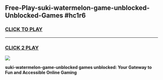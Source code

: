 
## Free-Play-suki-watermelon-game-unblocked-Unblocked-Games #hc1r6
<h3>
<a href="https://news.freeplayer.one?title=suki-watermelon-game-unblocked&ref=8M">CLICK TO PLAY</a></h3>
<hr>

<h3>
<a href="https://news.freeplayer.one?title=suki-watermelon-game-unblocked&ref=8M">CLICK 2 PLAY</a>
  
</h3>

<a href="https://news.freeplayer.one?title=suki-watermelon-game-unblocked&ref=8M"><img src="https://clearcache.store/games.png"></a>


**suki-watermelon-game-unblocked games unblocked: Your Gateway to Fun and Accessible Online Gaming**
